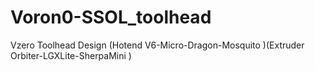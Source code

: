 # Voron0-SSOL_toolhead
Vzero Toolhead Design (Hotend V6-Micro-Dragon-Mosquito )(Extruder  Orbiter-LGXLite-SherpaMini )
